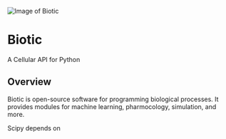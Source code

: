![Image of Biotic](https://github.com/japasowi/Biotic/main/docs/logos/biotic.png)


# Biotic
A Cellular API for Python

## Overview
Biotic is open-source software for programming biological processes. It provides modules for machine learning, pharmocology, simulation, and more.

Scipy depends on 
